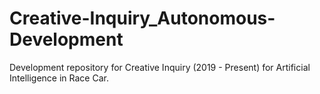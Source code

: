 # Creative-Inquiry_Autonomous-Development
Development repository for Creative Inquiry (2019 - Present) for Artificial Intelligence in Race Car. 

